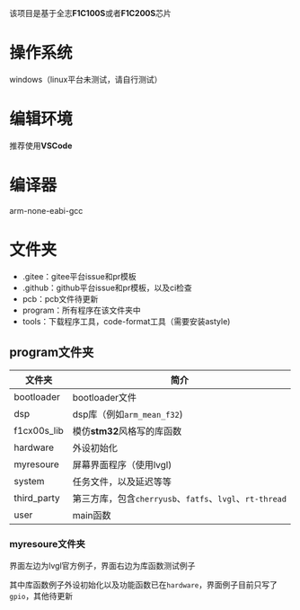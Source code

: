 该项目是基于全志**F1C100S**或者**F1C200S**芯片

# 操作系统

windows（linux平台未测试，请自行测试）

# 编辑环境

推荐使用**VSCode**

# 编译器

arm-none-eabi-gcc

# 文件夹

* .gitee：gitee平台issue和pr模板
* .github：github平台issue和pr模板，以及ci检查
* pcb：pcb文件待更新
* program：所有程序在该文件夹中
* tools：下载程序工具，code-format工具（需要安装astyle)

## program文件夹


| 文件夹      | 简介                                                    |
| ----------- | ------------------------------------------------------- |
| bootloader  | bootloader文件                                          |
| dsp         | dsp库（例如`arm_mean_f32`)                              |
| f1cx00s_lib | 模仿**stm32**风格写的库函数                             |
| hardware    | 外设初始化                                              |
| myresoure   | 屏幕界面程序（使用lvgl)                                 |
| system      | 任务文件，以及延迟等等                                  |
| third_party | 第三方库，包含`cherryusb`、`fatfs`、`lvgl`、`rt-thread` |
| user        | main函数                                                |

### myresoure文件夹

界面左边为lvgl官方例子，界面右边为库函数测试例子

其中库函数例子外设初始化以及功能函数已在`hardware`，界面例子目前只写了`gpio`，其他待更新
